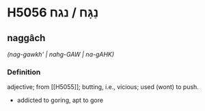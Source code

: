 # H5056 נַגָּח / נגח

## naggâch

_(nag-gawkh' | nahg-GAW | na-ɡAHK)_

### Definition

adjective; from [[H5055]]; butting, i.e., vicious; used (wont) to push.

- addicted to goring, apt to gore
